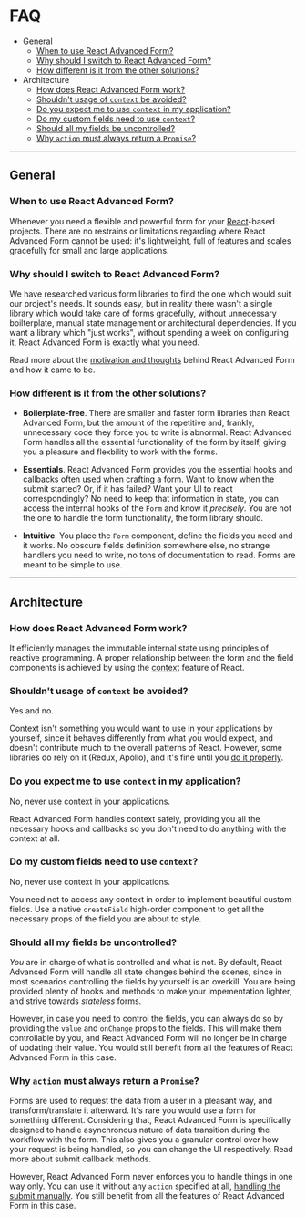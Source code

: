 # FAQ
* General
  * [When to use React Advanced Form?](#when-to-use-react-advanced-form)
  * [Why should I switch to React Advanced Form?](#why-should-i-switch-to-react-advanced-form)
  * [How different is it from the other solutions?](#how-different-is-it-from-the-other-solutions)
* Architecture
  * [How does React Advanced Form work?](#how-does-react-advanced-form-work)
  * [Shouldn't usage of `context` be avoided?](#shouldnt-usage-of-context-be-avoided)
  * [Do you expect me to use `context` in my application?](#do-you-expect-me-to-use-context-in-my-application)
  * [Do my custom fields need to use `context`?](#do-my-custom-fields-need-to-use-context)
  * [Should all my fields be uncontrolled?](#should-all-my-fields-be-uncontrolled)
  * [Why `action` must always return a `Promise`?](#why-action-must-always-return-a-promise)

---

## General

### When to use React Advanced Form?
Whenever you need a flexible and powerful form for your [React](https://reactjs.org)-based projects. There are no restrains or limitations regarding where React Advanced Form cannot be used: it's lightweight, full of features and scales gracefully for small and large applications.

### Why should I switch to React Advanced Form?
We have researched various form libraries to find the one which would suit our project's needs. It sounds easy, but in reality there wasn't a single library which would take care of forms gracefully, without unnecessary boilterplate, manual state management or architectural dependencies. If you want a library which "just works", without spending a week on configuring it, React Advanced Form is exactly what you need.

Read more about the [motivation and thoughts](./concept.md) behind React Advanced Form and how it came to be.

### How different is it from the other solutions?
* **Boilerplate-free**. There are smaller and faster form libraries than React Advanced Form, but the amount of the repetitive and, frankly, unnecessary code they force you to write is abnormal. React Advanced Form handles all the essential functionality of the form by itself, giving you a pleasure and flexbility to work with the forms.

* **Essentials**. React Advanced Form provides you the essential hooks and callbacks often used when crafting a form. Want to know when the submit started? Or, if it has failed? Want your UI to react correspondingly? No need to keep that information in state, you can access the internal hooks of the `Form` and know it *precisely*. You are not the one to handle the form functionality, the form library should.

* **Intuitive**. You place the `Form` component, define the fields you need and it works. No obscure fields definition somewhere else, no strange handlers you need to write, no tons of documentation to read. Forms are meant to be simple to use.

---

## Architecture
### How does React Advanced Form work?
<p>It efficiently manages the immutable internal state using principles of reactive programming. A proper relationship between the form and the field components is achieved by using the <a href="https://reactjs.org/docs/context.html">context</a> feature of React.</p>

### Shouldn't usage of `context` be avoided?
Yes and no.

Context isn't something you would want to use in your applications by yourself, since it behaves differently from what you would expect, and doesn't contribute much to the overall patterns of React. However, some libraries do rely on it (Redux, Apollo), and it's fine until you <a href="https://medium.com/react-ecosystem/how-to-handle-react-context-a7592dfdcbc">do it properly</a>.

### Do you expect me to use `context` in my application?
No, never use context in your applications.

React Advanced Form handles context safely, providing you all the necessary hooks and callbacks so you don't need to do anything with the context at all.

### Do my custom fields need to use `context`?
No, never use context in your applications.

You need not to access any context in order to implement beautiful custom fields. Use a native `createField` high-order component to get all the necessary props of the field you are about to style.

### Should all my fields be uncontrolled?
*You* are in charge of what is controlled and what is not. By default, React Advanced Form will handle all state changes behind the scenes, since in most scenarios controlling the fields by yourself is an overkill. You are being provided plenty of hooks and methods to make your impementation lighter, and strive towards *stateless* forms.

However, in case you need to control the fields, you can always do so by providing the `value` and `onChange` props to the fields. This will make them controllable by you, and React Advanced Form will no longer be in charge of updating their value. You would still benefit from all the features of React Advanced Form in this case.

### Why `action` must always return a `Promise`?
Forms are used to request the data from a user in a pleasant way, and transform/translate it afterward. It's rare you would use a form for something different. Considering that, React Advanced Form is specifically designed to handle asynchronous nature of data transition during the workflow with the form. This also gives you a granular control over how your request is being handled, so you can change the UI respectively. Read more about submit callback methods.

However, React Advanced Form never enforces you to handle things in one way only. You can use it without any `action` specified at all, [handling the submit manually](../components/Form/methods/submit.md). You still benefit from all the features of React Advanced Form in this case.
